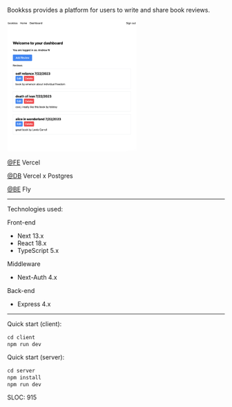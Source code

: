 Bookkss provides a platform for users to write and share book reviews.

<img src='./screen.png' width=300 >

[@FE](https://bookkss.com) Vercel

[@DB](https://vercel.com/storage/postgres) Vercel x Postgres

[@BE](https://bookkss.fly.dev) Fly

---

Technologies used:

Front-end

- Next 13.x
- React 18.x
- TypeScript 5.x

Middleware

- Next-Auth 4.x

Back-end

- Express 4.x

---

Quick start (client):

```
cd client
npm run dev
```

Quick start (server):

```
cd server
npm install
npm run dev
```

SLOC: 915
